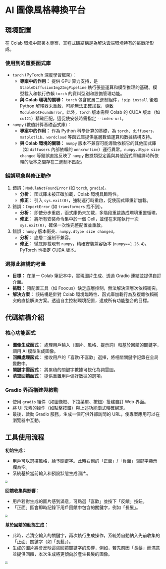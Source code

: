 # **AI 圖像風格轉換平台**

## **環境配置**

在 Colab 環境中部署本專案，其程式碼結構是為解決雲端環境特有的挑戰所形成。

### **使用到的重要函式庫**

- `torch` (PyTorch 深度學習框架)：
  - **專案中的作用：** 提供 GPU 算力支持，是 `StableDiffusionImg2ImgPipeline` 執行張量運算和模型推理的基礎。模型載入和執行依賴 `torch` 的資料型別和設備管理功能。
  - **與 Colab 環境的關聯：** `torch` 包含底層二進制組件，`!pip install` 後若 Python 解釋器未重啟，可能無法正確加載，導致 `ModuleNotFoundError`。此外，`torch` 版本需與 Colab 的 CUDA 版本（如 `cu121`）精確匹配，這促使安裝時需指定 `--index-url`。
- `numpy` (數值計算基礎函式庫)：
  - **專案中的作用：** 作為 Python 科學計算的基礎，為 `torch`、`diffusers`、`matplotlib`、`wordcloud` 等函式庫提供底層數值運算和數據結構支持。
  - **與 Colab 環境的關聯：** `numpy` 版本不兼容可能導致依賴它的其他函式庫（如 `diffusers` 內部依賴的 `onnxruntime`）運行異常。`numpy.dtype size changed` 等錯誤直接反映了 `numpy` 數據類型定義與其他函式庫編譯時所依賴的版本之間存在二進制不匹配。

### **錯誤現象與修正動作**

1. 錯誤：`ModuleNotFoundError` (如 `torch`, `gradio`)。
   - **分析：** 函式庫未被正確加載，Colab 環境具臨時性。
   - **修正：** 引入 `sys.exit(0)`，強制運行時重啟，促使函式庫重新加載。
2. 錯誤：`ImportError` (如 `transformers` 找不到)。
   - **分析：** 即使分步重啟，函式庫仍未加載，多階段重啟造成環境重置循環。
   - **修正：** 將所有安裝命令集中於一個 Cell，並僅在末尾執行一次 `sys.exit(0)`，確保一次性完整配置並重啟。
3. 錯誤：`numpy` 版本衝突、`numpy.dtype size changed`。
   - **分析：** 底層二進制不兼容。
   - **修正：** 徹底卸載現有 `numpy`，精確安裝兼容版本 (`numpy==1.26.4`)。PyTorch 也指定 CUDA 版本。

### **選擇此結構的考量**

- **目標：** 在單一 Colab 筆記本中，實現圖片生成、透過 Gradio 連結並提供自訂介面。
- **挑戰：** 預配置工具（如 Foocus）缺乏底層控制，無法解決深層次依賴衝突。
- **解決方案：** 該結構是針對 Colab 環境臨時性、函式庫加載行為及複雜依賴衝突的直接解決方案。透過自主控制環境配置，達成所有功能整合的目標。

## **代碼結構介紹**

### **核心功能函式**

- **圖像生成函式：** 處理用戶輸入（圖片、風格、提示詞）和基於回饋的關鍵字，調用 AI 模型生成圖像。
- **回饋處理函式：** 接收用戶的「喜歡/不喜歡」選擇，將相關關鍵字記錄在全局變數中。
- **關鍵字雲函式：** 將累積的關鍵字數據可視化為詞雲圖。
- **清空回饋函式：** 提供重置用戶偏好數據的選項。

### **Gradio 界面構建與啟動**

- 使用 `gradio` 組件（如圖像框、下拉菜單、按鈕）搭建自訂 Web 界面。
- 將 UI 元素的操作（如點擊按鈕）與上述功能函式精確綁定。
- 最後，啟動 Gradio 服務，生成一個可供外部訪問的 URL，使專案應用可以在瀏覽器中互動。

## **工具使用流程**

**初始生成：**

- 用戶可以選擇風格，給予關鍵字。此時右側的「正面」/「負面」關鍵字顯示欄為空。
- 系統基於當前輸入和預設狀態生成圖片。

<img src="https://i.meee.com.tw/a7AtkPg.png" style="zoom:50%;" />

**回饋收集與影響：**

- 用戶若對生成的圖片感到滿意，可點選「喜歡」並按下「反饋」按鈕。
- 「正面」區會即時記錄下用戶回饋中包含的關鍵字，例如「長髮」。

<img src="https://i.meee.com.tw/ylAzJta.png" style="zoom:50%;" />

**基於回饋的動態生成：**

- 此時，若清空輸入的關鍵字，再次執行生成操作，系統將自動納入先前收集的「正面」關鍵字（如「長髮」）。
- 生成的圖片將會反映這些回饋關鍵字的影響，例如，若先前因「長髮」而滿意並提供回饋，本次生成將更傾向於產生長髮的圖像。

<img src="https://i.meee.com.tw/ZUOq4u4.png" style="zoom:50%;" />